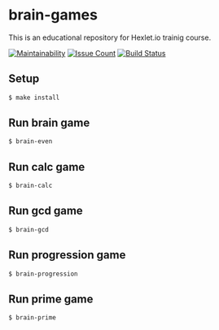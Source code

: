 # brain-games

This is an educational repository for Hexlet.io trainig course.

[![Maintainability](https://api.codeclimate.com/v1/badges/a99a88d28ad37a79dbf6/maintainability)](https://codeclimate.com/github/jeks0n/project-lvl1-s438/maintainability)
[![Issue Count](https://codeclimate.com/github/hexlet-boilerplates/javascript-package/badges/issue_count.svg)](https://codeclimate.com/github/jeks0n/project-lvl1-s438/javascript-package)
[![Build Status](https://travis-ci.org/jeks0n/project-lvl1-s438.svg?branch=master)](https://travis-ci.org/jeks0n/project-lvl1-s438)

## Setup

```sh
$ make install
```

## Run brain game

```sh
$ brain-even
```

## Run calc game

```sh
$ brain-calc
```

## Run gcd game

```sh
$ brain-gcd
```

## Run progression game

```sh
$ brain-progression
```

## Run prime game

```sh
$ brain-prime
```